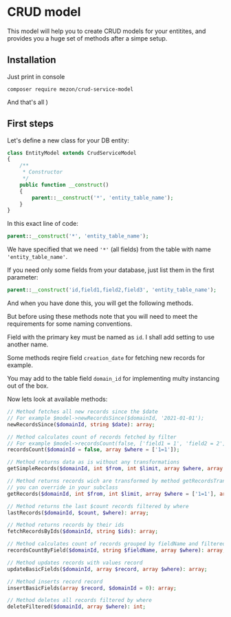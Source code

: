 # CRUD model

This model will help you to create CRUD models for your entitites, and provides you a huge set of methods after a simpe setup.

## Installation

Just print in console

```
composer require mezon/crud-service-model
```

And that's all )

## First steps

Let's define a new class for your DB entity:

```php
class EntityModel extends CrudServiceModel
{
	/**
	 * Constructor
	 */
	public function __construct()
	{
		parent::__construct('*', 'entity_table_name');
	}
}
```

In this exact line of code:

```php
parent::__construct('*', 'entity_table_name');
```

We have specified that we need ```'*'``` (all fields) from the table with name ```'entity_table_name'```.

If you need only some fields from your database, just list them in the first parameter:

```php
parent::__construct('id,field1,field2,field3', 'entity_table_name');
```

And when you have done this, you will get the following methods.

But before using these methods note that you will need to meet the requirements for some naming conventions.

Field with the primary key must be named as ```id```. I shall add setting to use another name.

Some methods reqire field ```creation_date``` for fetching new records for example.

You may add to the table field ```domain_id``` for implementing multy instancing out of the box.

Now lets look at available methods:

```php
// Method fetches all new records since the $date
// For example $model->newRecordsSince($domainId, '2021-01-01');
newRecordsSince($domainId, string $date): array;
```

```php
// Method calculates count of records fetched by filter
// For example $model->recordsCount(false, ['field1 = 1', 'field2 = 2']);
recordsCount($domainId = false, array $where = ['1=1']);
```

```php
// Method returns data as is without any transformations
getSimpleRecords($domainId, int $from, int $limit, array $where, array $order = []): array;
```

```php
// Method returns records wich are transformed by method getRecordsTransformer wuch 
// you can override in your subclass
getRecords($domainId, int $from, int $limit, array $where = ['1=1'], array $order = []): array;
```

```php
// Method returns the last $count records filtered by where
lastRecords($domainId, $count, $where): array;
```

```php
// Method returns records by their ids
fetchRecordsByIds($domainId, string $ids): array;
```

```php
// Method calculates count of records grouped by fieldName and filtered by where
recordsCountByField($domainId, string $fieldName, array $where): array;
```

```php
// Method updates records with values record
updateBasicFields($domainId, array $record, array $where): array;
```

```php
// Method inserts record record
insertBasicFields(array $record, $domainId = 0): array;
```

```php
// Method deletes all records filtered by where
deleteFiltered($domainId, array $where): int;
```
